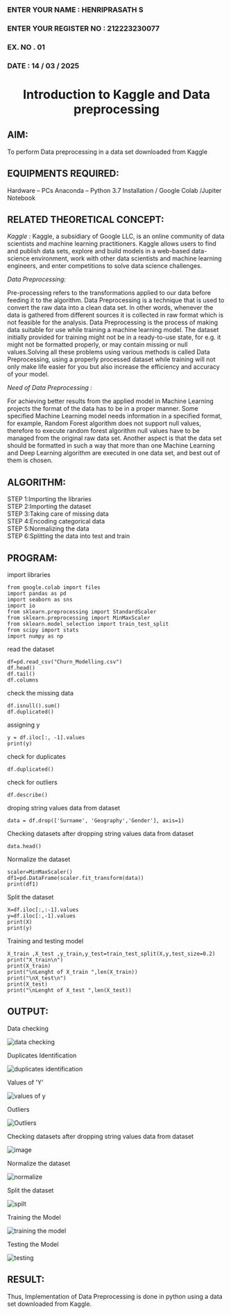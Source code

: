 <H3>ENTER YOUR NAME : HENRIPRASATH S</H3>
<H3>ENTER YOUR REGISTER NO : 212223230077</H3>
<H3>EX. NO . 01</H3>
<H3>DATE : 14 / 03 / 2025</H3>
<H1 ALIGN =CENTER> Introduction to Kaggle and Data preprocessing</H1>

## AIM:

To perform Data preprocessing in a data set downloaded from Kaggle

## EQUIPMENTS REQUIRED:
Hardware – PCs
Anaconda – Python 3.7 Installation / Google Colab /Jupiter Notebook

## RELATED THEORETICAL CONCEPT:

*Kaggle :*
Kaggle, a subsidiary of Google LLC, is an online community of data scientists and machine learning practitioners. Kaggle allows users to find and publish data sets, explore and build models in a web-based data-science environment, work with other data scientists and machine learning engineers, and enter competitions to solve data science challenges.

*Data Preprocessing:*

Pre-processing refers to the transformations applied to our data before feeding it to the algorithm. Data Preprocessing is a technique that is used to convert the raw data into a clean data set. In other words, whenever the data is gathered from different sources it is collected in raw format which is not feasible for the analysis.
Data Preprocessing is the process of making data suitable for use while training a machine learning model. The dataset initially provided for training might not be in a ready-to-use state, for e.g. it might not be formatted properly, or may contain missing or null values.Solving all these problems using various methods is called Data Preprocessing, using a properly processed dataset while training will not only make life easier for you but also increase the efficiency and accuracy of your model.

*Need of Data Preprocessing :*

For achieving better results from the applied model in Machine Learning projects the format of the data has to be in a proper manner. Some specified Machine Learning model needs information in a specified format, for example, Random Forest algorithm does not support null values, therefore to execute random forest algorithm null values have to be managed from the original raw data set.
Another aspect is that the data set should be formatted in such a way that more than one Machine Learning and Deep Learning algorithm are executed in one data set, and best out of them is chosen.


## ALGORITHM:

STEP 1:Importing the libraries<BR>
STEP 2:Importing the dataset<BR>
STEP 3:Taking care of missing data<BR>
STEP 4:Encoding categorical data<BR>
STEP 5:Normalizing the data<BR>
STEP 6:Splitting the data into test and train<BR>

##  PROGRAM:
import libraries
```
from google.colab import files
import pandas as pd
import seaborn as sns
import io
from sklearn.preprocessing import StandardScaler
from sklearn.preprocessing import MinMaxScaler
from sklearn.model_selection import train_test_split
from scipy import stats
import numpy as np
```
read the dataset
```
df=pd.read_csv("Churn_Modelling.csv")
df.head()
df.tail()
df.columns
```
check the missing data 
```
df.isnull().sum()
df.duplicated()
```
assigning y
```
y = df.iloc[:, -1].values
print(y)
```
check for duplicates 
```
df.duplicated()
```
check for outliers
```
df.describe()
```
droping string values data from dataset
```
data = df.drop(['Surname', 'Geography','Gender'], axis=1)
```
Checking datasets after dropping string values data from dataset
```
data.head()
```
Normalize the dataset
```
scaler=MinMaxScaler()
df1=pd.DataFrame(scaler.fit_transform(data))
print(df1)
```
Split the dataset
```
X=df.iloc[:,:-1].values
y=df.iloc[:,-1].values
print(X)
print(y)
```
Training and testing model
```
X_train ,X_test ,y_train,y_test=train_test_split(X,y,test_size=0.2)
print("X_train\n")
print(X_train)
print("\nLenght of X_train ",len(X_train))
print("\nX_test\n")
print(X_test)
print("\nLenght of X_test ",len(X_test))
```

## OUTPUT:
Data checking

![data checking](https://github.com/user-attachments/assets/3a43853a-fbc9-4dd5-91b4-ee1beebaf72c)

Duplicates Identification

![duplicates identification](https://github.com/user-attachments/assets/e4f93cde-80c7-417b-83b1-ff72d386e41f)

Values of 'Y'

![values of y](https://github.com/user-attachments/assets/3a7dbd1d-5023-4024-b2d3-4d04191688ef)

Outliers

![Outliers](https://github.com/user-attachments/assets/2e54c620-fb07-4a95-a638-a147d729ab80)

Checking datasets after dropping string values data from dataset

![image](https://github.com/user-attachments/assets/6573d3d4-a3c2-4b69-ae6c-60392e8ad1d8)

Normalize the dataset

![normalize](https://github.com/user-attachments/assets/bfa826f7-cfdd-4715-97bb-1311652ca845)

Split the dataset

![spilt](https://github.com/user-attachments/assets/68d9d037-7dbf-4b6c-a2ad-86b78b628bc5)

Training the Model

![training the model](https://github.com/user-attachments/assets/b764f7a5-a581-424d-a38d-bc4836278e29)

Testing the Model

![testing ](https://github.com/user-attachments/assets/053f9425-d1f2-40c0-ae13-3e27e2118753)

## RESULT:
Thus, Implementation of Data Preprocessing is done in python  using a data set downloaded from Kaggle.
